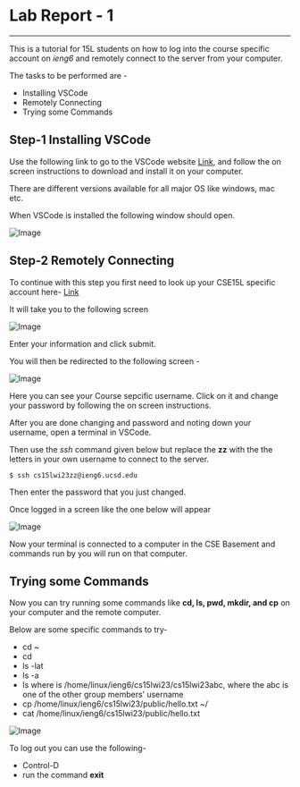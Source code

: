# Lab Report - 1

---

This is a tutorial for 15L students on how to log into the course specific account on *ieng6* and remotely connect to the server from your computer.

The tasks to be performed are -

* Installing VSCode
* Remotely Connecting
* Trying some Commands

## Step-1 Installing VSCode

Use the following link to go to the VSCode website [Link](https://code.visualstudio.com/), and follow the on screen instructions to download and install it on your computer.

There are different versions available for all major OS like windows, mac etc.

When VSCode is installed the following window should open.

![Image](https://user-images.githubusercontent.com/122562063/212574161-14b34b3d-5b00-4947-9d1f-d7c8d48e767e.png)

## Step-2 Remotely Connecting

To continue with this step you first need to look up your CSE15L specific account here-  [Link](https://sdacs.ucsd.edu/~icc/index.php)

It will take you to the following screen

![Image](https://user-images.githubusercontent.com/122562063/212574376-fa16c562-36f5-49f4-b20f-5dd47c098562.png)

Enter your information and click submit.

You will then be redirected to the following screen - 

![Image](https://user-images.githubusercontent.com/122562063/212574449-b08a64a7-eaa0-4aff-b8c7-6e8541f42e14.png)

Here you can see your Course sepcific username. Click on it and change your password by following the on screen instructions.

After you are done changing and password and noting down your username, open a terminal in VSCode.

Then use the *ssh* command given below but replace the **zz** with the the letters in your own username to connect to the server.

    $ ssh cs15lwi23zz@ieng6.ucsd.edu

Then enter the password that you just changed.

Once logged in a screen like the one below will appear

![Image](https://user-images.githubusercontent.com/122562063/212586523-19066250-2e68-497f-b2a7-b4b711dd916e.png)

Now your terminal is connected to a computer in the CSE Basement and commands run by you will run on that computer.

## Trying some Commands

Now you can try running some commands like **cd, ls, pwd, mkdir, and cp** on your computer and the remote computer.

Below are some specific commands to try-

* cd ~
* cd
* ls -lat
* ls -a
* ls <directory> where <directory> is /home/linux/ieng6/cs15lwi23/cs15lwi23abc, where the abc is one of the other group members’ username
* cp /home/linux/ieng6/cs15lwi23/public/hello.txt ~/
* cat /home/linux/ieng6/cs15lwi23/public/hello.txt

![Image](https://user-images.githubusercontent.com/122562063/212587475-87f75f86-3ab8-4740-9440-44429ffe23b0.png)
  


To log out you can use the following-
  
* Control-D
* run the command **exit**















